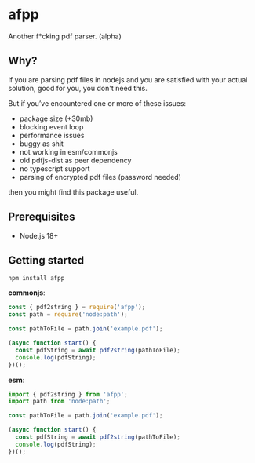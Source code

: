 # afpp

Another f\*cking pdf parser. (alpha)

## Why?

If you are parsing pdf files in nodejs and you are satisfied with your actual solution, good for you, you don't need this.

But if you’ve encountered one or more of these issues:

- package size (+30mb)
- blocking event loop
- performance issues
- buggy as shit
- not working in esm/commonjs
- old pdfjs-dist as peer dependency
- no typescript support
- parsing of encrypted pdf files (password needed)

then you might find this package useful.

## Prerequisites

- Node.js 18+

## Getting started

`npm install afpp`

**commonjs**:

```js
const { pdf2string } = require('afpp');
const path = require('node:path');

const pathToFile = path.join('example.pdf');

(async function start() {
  const pdfString = await pdf2string(pathToFile);
  console.log(pdfString);
})();
```

**esm**:

```js
import { pdf2string } from 'afpp';
import path from 'node:path';

const pathToFile = path.join('example.pdf');

(async function start() {
  const pdfString = await pdf2string(pathToFile);
  console.log(pdfString);
})();
```
